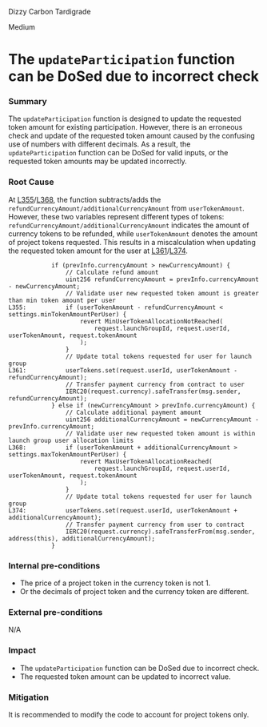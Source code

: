 Dizzy Carbon Tardigrade

Medium

# The `updateParticipation` function can be DoSed due to incorrect check

### Summary
The `updateParticipation` function is designed to update the requested token amount for existing participation. However, there is an erroneous check and update of the requested token amount caused by the confusing use of numbers with different decimals. As a result, the `updateParticipation` function can be DoSed for valid inputs, or the requested token amounts may be updated incorrectly.

### Root Cause
At [L355](https://github.com/sherlock-audit/2025-02-rova/blob/53fb6d71d253676bfbd00926e8f217f40c62d8c5/rova-contracts/src/Launch.sol#L355)/[L368](https://github.com/sherlock-audit/2025-02-rova/blob/53fb6d71d253676bfbd00926e8f217f40c62d8c5/rova-contracts/src/Launch.sol#L368), the function subtracts/adds the `refundCurrencyAmount/additionalCurrencyAmount` from `userTokenAmount`. However, these two variables represent different types of tokens: `refundCurrencyAmount/additionalCurrencyAmount` indicates the amount of currency tokens to be refunded, while `userTokenAmount` denotes the amount of project tokens requested. This results in a miscalculation when updating the requested token amount for the user at [L361](https://github.com/sherlock-audit/2025-02-rova/blob/53fb6d71d253676bfbd00926e8f217f40c62d8c5/rova-contracts/src/Launch.sol#L361)/[L374](https://github.com/sherlock-audit/2025-02-rova/blob/53fb6d71d253676bfbd00926e8f217f40c62d8c5/rova-contracts/src/Launch.sol#L374).

```solidity
            if (prevInfo.currencyAmount > newCurrencyAmount) {
                // Calculate refund amount
                uint256 refundCurrencyAmount = prevInfo.currencyAmount - newCurrencyAmount;
                // Validate user new requested token amount is greater than min token amount per user
L355:           if (userTokenAmount - refundCurrencyAmount < settings.minTokenAmountPerUser) {
                    revert MinUserTokenAllocationNotReached(
                        request.launchGroupId, request.userId, userTokenAmount, request.tokenAmount
                    );
                }
                // Update total tokens requested for user for launch group
L361:           userTokens.set(request.userId, userTokenAmount - refundCurrencyAmount);
                // Transfer payment currency from contract to user
                IERC20(request.currency).safeTransfer(msg.sender, refundCurrencyAmount);
            } else if (newCurrencyAmount > prevInfo.currencyAmount) {
                // Calculate additional payment amount
                uint256 additionalCurrencyAmount = newCurrencyAmount - prevInfo.currencyAmount;
                // Validate user new requested token amount is within launch group user allocation limits
L368:           if (userTokenAmount + additionalCurrencyAmount > settings.maxTokenAmountPerUser) {
                    revert MaxUserTokenAllocationReached(
                        request.launchGroupId, request.userId, userTokenAmount, request.tokenAmount
                    );
                }
                // Update total tokens requested for user for launch group
L374:           userTokens.set(request.userId, userTokenAmount + additionalCurrencyAmount);
                // Transfer payment currency from user to contract
                IERC20(request.currency).safeTransferFrom(msg.sender, address(this), additionalCurrencyAmount);
            }
```

### Internal pre-conditions
- The price of a project token in the currency token is not 1. 
- Or the decimals of project token and the currency token are different.

### External pre-conditions
N/A

### Impact
- The `updateParticipation` function can be DoSed due to incorrect check.
- The requested token amount can be updated to incorrect value.

### Mitigation
It is recommended to modify the code to account for project tokens only.